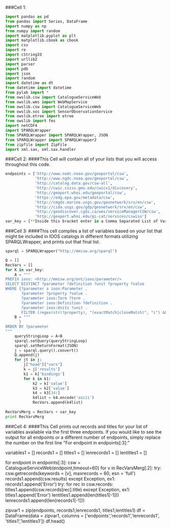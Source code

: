 ###Cell 1:
```python
import pandas as pd
from pandas import Series, DataFrame
import numpy as np
from numpy import random
import matplotlib.pyplot as plt
import matplotlib.cbook as cbook
import csv
import re
import cStringIO
import urllib2
import parser
import pdb
import json
import random
import datetime as dt
from datetime import datetime
from pylab import *
from owslib.csw import CatalogueServiceWeb
from owslib.wms import WebMapService
from owslib.csw import CatalogueServiceWeb
from owslib.sos import SensorObservationService
from owslib.etree import etree
from owslib import fes
import netCDF4
import SPARQLWrapper
from SPARQLWrapper import SPARQLWrapper, JSON
from SPARQLWrapper import SPARQLWrapper2
from zipfile import ZipFile
import xml.sax, xml.sax.handler
```

###Cell 2:
####This Cell will contain all of your lists that you will access throughout this code.
```python 
endpoints = ['http://www.nodc.noaa.gov/geoportal/csw',
             'http://www.ngdc.noaa.gov/geoportal/csw',
             'http://catalog.data.gov/csw-all',
             'http://cwic.csiss.gmu.edu/cwicv1/discovery',
             'http://geoport.whoi.edu/geoportal/csw',
             'https://edg.epa.gov/metadata/csw',
             'http://cmgds.marine.usgs.gov/geonetwork/srv/en/csw',
             'http://cida.usgs.gov/gdp/geonetwork/srv/en/csw',
             'http://geodiscover.cgdi.ca/wes/serviceManagerCSW/csw', 
             'http://geoport.whoi.edu/gi-cat/services/cswiso']
var_key = [**Inside this bracket enter in a Comma Separated List of Variables of Interest**]
```

###Cell 3:
####This cell compiles a list of variables based on your list that might be included in IOOS catalogs in different formats utilizing SPARQLWrapper, and prints out that final list.
```python
sparql = SPARQLWrapper("http://mmisw.org/sparql")

Q = []
RecVars = []
for K in var_key:
    A = """
PREFIX ioos: <http://mmisw.org/ont/ioos/parameter/>
SELECT DISTINCT ?parameter ?definition ?unit ?property ?value 
WHERE {?parameter a ioos:Parameter .
       ?parameter ?property ?value .
       ?parameter ioos:Term ?term . 
       ?parameter ioos:Definition ?definition . 
       ?parameter ioos:Units ?unit .
       FILTER (regex(str(?property), "(exactMatch|closeMatch)", "i") && regex(str(?value), """ + '"'+K+'"' +', "i") )'   
    B = """
      } 
ORDER BY ?parameter
"""
    queryStringLoop = A+B
    sparql.setQuery(queryStringLoop)
    sparql.setReturnFormat(JSON)
    j = sparql.query().convert()
    Q.append(j)
    for jt in j:
        j["head"]["vars"]
        k = j['results']
        k1 = k['bindings']
        for k in k1:
            k2 = k['value']
            k3 = k2['value']
            k4 = k3[34:]
            k4list = k4.encode('ascii') 
            RecVars.append(k4list)
            
RecVarsMerg = RecVars + var_key
print RecVarsMerg
```
###Cell 4:
####This Cell prints out records and titles for your list of variables available via the first three endpoints.  If you would like to see the output for all endpoints or a different number of endpoints, simply replace the number on the first line "For endpoint in endpoints[:3]:"

variables1 = []
records1 = []
titles1 = []
lenrecords1 = []
lentitles1 = []

for endpoint in endpoints[:3]:
    csw = CatalogueServiceWeb(endpoint,timeout=60)
    for v in RecVarsMerg[:2]:
        try:
            csw.getrecords(keywords = [v], maxrecords = 60, esn = 'full')
            records1.append(csw.results)
        except Exception, ex1:
            records1.append('Error')
        try:
            for rec in csw.records:    
                titles1.append(csw.records[rec].title)
        except Exception, ex1:
            titles1.append('Error') 
    lentitles1.append(len(titles1[-1]))
    lenrecords1.append(len(records1[-1]))

zipvar1 = zip(endpoints, records1,lenrecords1, titles1,lentitles1)
df = DataFrame(data = zipvar1, columns = ['endpoints','records1','lenrecords1', 'titles1','lentitles1'])
df.head()